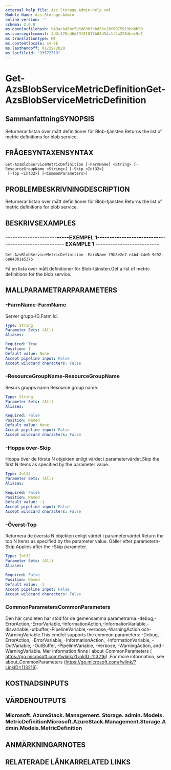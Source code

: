 ```yaml
---
external help file: Azs.Storage.Admin-help.xml
Module Name: Azs.Storage.Admin
online version: ''
schema: 2.0.0
ms.openlocfilehash: b43acb45bc5b606303cbd33c20f0975919bb6b59
ms.sourcegitcommit: 4d2c178cd6df9151877b08d54c1f4a228dbec9d1
ms.translationtype: MT
ms.contentlocale: sv-SE
ms.lasthandoff: 01/29/2020
ms.locfileid: "93572519"
---
```

# <span data-ttu-id="901ea-101">Get-AzsBlobServiceMetricDefinition</span><span class="sxs-lookup"><span data-stu-id="901ea-101">Get-AzsBlobServiceMetricDefinition</span></span>

## <span data-ttu-id="901ea-102">Sammanfattning</span><span class="sxs-lookup"><span data-stu-id="901ea-102">SYNOPSIS</span></span>
<span data-ttu-id="901ea-103">Returnerar listan över mått definitioner för Blob-tjänsten.</span><span class="sxs-lookup"><span data-stu-id="901ea-103">Returns the list of metric definitions for blob service.</span></span>

## <span data-ttu-id="901ea-104">FRÅGESYNTAXEN</span><span class="sxs-lookup"><span data-stu-id="901ea-104">SYNTAX</span></span>

```
Get-AzsBlobServiceMetricDefinition [-FarmName] <String> [-ResourceGroupName <String>] [-Skip <Int32>]
 [-Top <Int32>] [<CommonParameters>]
```

## <span data-ttu-id="901ea-105">PROBLEMBESKRIVNING</span><span class="sxs-lookup"><span data-stu-id="901ea-105">DESCRIPTION</span></span>
<span data-ttu-id="901ea-106">Returnerar listan över mått definitioner för Blob-tjänsten.</span><span class="sxs-lookup"><span data-stu-id="901ea-106">Returns the list of metric definitions for blob service.</span></span>

## <span data-ttu-id="901ea-107">BESKRIVS</span><span class="sxs-lookup"><span data-stu-id="901ea-107">EXAMPLES</span></span>

### <span data-ttu-id="901ea-108">--------------------------EXEMPEL 1--------------------------</span><span class="sxs-lookup"><span data-stu-id="901ea-108">-------------------------- EXAMPLE 1 --------------------------</span></span>
```
Get-AzsBlobServiceMetricDefinition -FarmName f9b8e2e2-e4b4-44e0-9d92-6a848b1a5376
```

<span data-ttu-id="901ea-109">Få en lista över mått definitioner för Blob-tjänsten.</span><span class="sxs-lookup"><span data-stu-id="901ea-109">Get a list of metric definitions for the blob service.</span></span>

## <span data-ttu-id="901ea-110">MALLPARAMETRAR</span><span class="sxs-lookup"><span data-stu-id="901ea-110">PARAMETERS</span></span>

### <span data-ttu-id="901ea-111">-FarmName</span><span class="sxs-lookup"><span data-stu-id="901ea-111">-FarmName</span></span>
<span data-ttu-id="901ea-112">Server grupp-ID.</span><span class="sxs-lookup"><span data-stu-id="901ea-112">Farm Id.</span></span>

```yaml
Type: String
Parameter Sets: (All)
Aliases: 

Required: True
Position: 1
Default value: None
Accept pipeline input: False
Accept wildcard characters: False
```

### <span data-ttu-id="901ea-113">-ResourceGroupName</span><span class="sxs-lookup"><span data-stu-id="901ea-113">-ResourceGroupName</span></span>
<span data-ttu-id="901ea-114">Resurs grupps namn.</span><span class="sxs-lookup"><span data-stu-id="901ea-114">Resource group name.</span></span>

```yaml
Type: String
Parameter Sets: (All)
Aliases: 

Required: False
Position: Named
Default value: None
Accept pipeline input: False
Accept wildcard characters: False
```

### <span data-ttu-id="901ea-115">-Hoppa över</span><span class="sxs-lookup"><span data-stu-id="901ea-115">-Skip</span></span>
<span data-ttu-id="901ea-116">Hoppa över de första N objekten enligt värdet i parametervärdet.</span><span class="sxs-lookup"><span data-stu-id="901ea-116">Skip the first N items as specified by the parameter value.</span></span>

```yaml
Type: Int32
Parameter Sets: (All)
Aliases: 

Required: False
Position: Named
Default value: -1
Accept pipeline input: False
Accept wildcard characters: False
```

### <span data-ttu-id="901ea-117">-Överst</span><span class="sxs-lookup"><span data-stu-id="901ea-117">-Top</span></span>
<span data-ttu-id="901ea-118">Returnera de översta N objekten enligt värdet i parametervärdet.</span><span class="sxs-lookup"><span data-stu-id="901ea-118">Return the top N items as specified by the parameter value.</span></span>
<span data-ttu-id="901ea-119">Gäller efter parametern-Skip.</span><span class="sxs-lookup"><span data-stu-id="901ea-119">Applies after the -Skip parameter.</span></span>

```yaml
Type: Int32
Parameter Sets: (All)
Aliases: 

Required: False
Position: Named
Default value: -1
Accept pipeline input: False
Accept wildcard characters: False
```

### <span data-ttu-id="901ea-120">CommonParameters</span><span class="sxs-lookup"><span data-stu-id="901ea-120">CommonParameters</span></span>
<span data-ttu-id="901ea-121">Den här cmdleten har stöd för de gemensamma parametrarna:-debug,-ErrorAction,-ErrorVariable,-InformationAction,-InformationVariable,-disvariable,-utbuffer,-PipelineVariable,-verbose,-WarningAction och-WarningVariable.</span><span class="sxs-lookup"><span data-stu-id="901ea-121">This cmdlet supports the common parameters: -Debug, -ErrorAction, -ErrorVariable, -InformationAction, -InformationVariable, -OutVariable, -OutBuffer, -PipelineVariable, -Verbose, -WarningAction, and -WarningVariable.</span></span> <span data-ttu-id="901ea-122">Mer information finns i about_CommonParameters ( https://go.microsoft.com/fwlink/?LinkID=113216) .</span><span class="sxs-lookup"><span data-stu-id="901ea-122">For more information, see about_CommonParameters (https://go.microsoft.com/fwlink/?LinkID=113216).</span></span>

## <span data-ttu-id="901ea-123">KOSTNADS</span><span class="sxs-lookup"><span data-stu-id="901ea-123">INPUTS</span></span>

## <span data-ttu-id="901ea-124">VÄRDEN</span><span class="sxs-lookup"><span data-stu-id="901ea-124">OUTPUTS</span></span>

### <span data-ttu-id="901ea-125">Microsoft. AzureStack. Management. Storage. admin. Models. MetricDefinition</span><span class="sxs-lookup"><span data-stu-id="901ea-125">Microsoft.AzureStack.Management.Storage.Admin.Models.MetricDefinition</span></span>

## <span data-ttu-id="901ea-126">ANMÄRKNINGAR</span><span class="sxs-lookup"><span data-stu-id="901ea-126">NOTES</span></span>

## <span data-ttu-id="901ea-127">RELATERADE LÄNKAR</span><span class="sxs-lookup"><span data-stu-id="901ea-127">RELATED LINKS</span></span>

